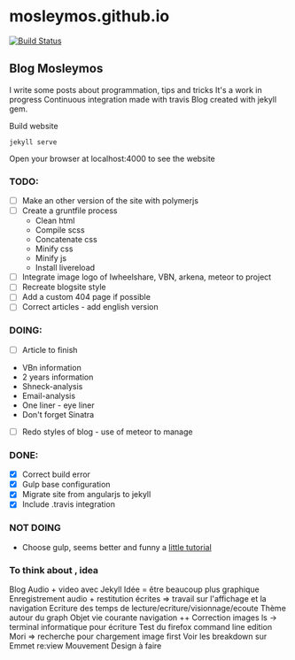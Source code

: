 # mosleymos.github.io
[![Build Status](https://travis-ci.org/mosleymos/mosleymos.github.io.svg?branch=master)](https://travis-ci.org/mosleymos/mosleymos.github.io)

## Blog Mosleymos

I write some posts about programmation, tips and tricks
It's a work in progress
Continuous integration made with travis
Blog created with jekyll gem.

Build website
```
jekyll serve

```

Open your browser at localhost:4000 to see the website

### TODO:

- [ ] Make an other version of the site with polymerjs
- [ ] Create a gruntfile process
  - Clean html
  - Compile scss
  - Concatenate css
  - Minify css
  - Minify js
  - Install livereload
- [ ] Integrate image logo of Iwheelshare, VBN, arkena, meteor to project
- [ ] Recreate blogsite style
- [ ] Add a custom 404 page if possible
- [ ] Correct articles - add english version

### DOING:
- [ ] Article to finish

- VBn information
- 2 years information
- Shneck-analysis
- Email-analysis
- One liner - eye liner
- Don't forget Sinatra

- [ ] Redo styles of blog - use of meteor to manage

### DONE:
- [x] Correct build error
- [x] Gulp base configuration
- [x] Migrate site from angularjs to jekyll
- [x] Include .travis integration

### NOT DOING
- Choose gulp, seems better and funny a [little tutorial](https://www.youtube.com/watch?v=dwSLFai8ovQ)

### To think about , idea
Blog Audio + video avec Jekyll
Idée = être beaucoup plus graphique
Enregistrement audio + restitution écrites
=> travail sur l'affichage et la navigation
Ecriture des temps de lecture/ecriture/visionnage/ecoute
Thème autour du graph
Objet vie courante navigation ++
Correction images
ls -> terminal informatique pour écriture
Test du firefox command line edition
Mori => recherche pour chargement image first
Voir les breakdown sur Emmet re:view
Mouvement Design à faire
